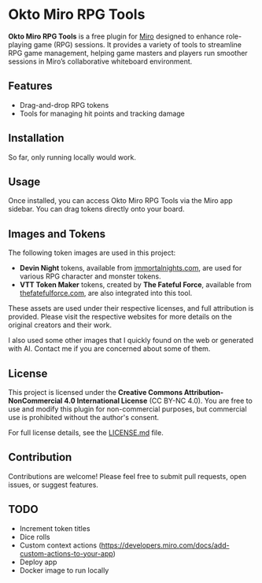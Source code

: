 # Okto Miro RPG Tools

**Okto Miro RPG Tools** is a free plugin for [Miro](https://miro.com/) designed to enhance role-playing game (RPG)
sessions. It provides a variety of tools to streamline RPG game management, helping game masters and players run
smoother sessions in Miro’s collaborative whiteboard environment.

## Features

- Drag-and-drop RPG tokens
- Tools for managing hit points and tracking damage

## Installation

So far, only running locally would work.

<!--
1. Open your Miro board.
2. Go to the Miro marketplace and search for "Okto Miro RPG Tools."
3. Click on the plugin and hit "Install" to add it to your board.
-->

## Usage

Once installed, you can access Okto Miro RPG Tools via the Miro app sidebar. You can drag tokens directly onto your
board.

## Images and Tokens

The following token images are used in this project:

- **Devin Night** tokens, available from [immortalnights.com](https://immortalnights.com), are used for various RPG
  character and monster tokens.
- **VTT Token Maker** tokens, created by **The Fateful Force**, available
  from [thefatefulforce.com](https://thefatefulforce.com), are also integrated into this tool.

These assets are used under their respective licenses, and full attribution is provided. Please visit the respective
websites for more details on the original creators and their work.

I also used some other images that I quickly found on the web or generated with AI. Contact me if you are concerned about some of them.

## License

This project is licensed under the **Creative Commons Attribution-NonCommercial 4.0 International License** (CC BY-NC
4.0). You are free to use and modify this plugin for non-commercial purposes, but commercial use is prohibited without
the author's consent.

For full license details, see the [LICENSE.md](./LICENSE.md) file.

## Contribution

Contributions are welcome! Please feel free to submit pull requests, open issues, or suggest features.

## TODO
- Increment token titles
- Dice rolls
- Custom context actions (https://developers.miro.com/docs/add-custom-actions-to-your-app)
- Deploy app
- Docker image to run locally